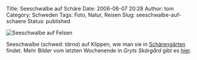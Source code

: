 Title: Seeschwalbe auf Schäre
Date: 2006-06-07 20:28
Author: tom
Category: Schweden
Tags: Foto, Natur, Reisen
Slug: seeschwalbe-auf-schaere
Status: published

![Seeschwalbe auf
Felsen](/pic/tarna.jpg "Seeschwalbe auf Felsen")

Seeschwalbe (schwed: *tärna*) auf Klippen, wie man sie in
[Schärengärten](http://www.fiket.de/2006/06/04/wort-der-woche-skaerdard/)
findet. Mehr Bilder vom letzten Wochenende in *Gryts Skärgård* gibt es
[hier](http://thomasmarquart.net/gallery/GrytJun06/).

